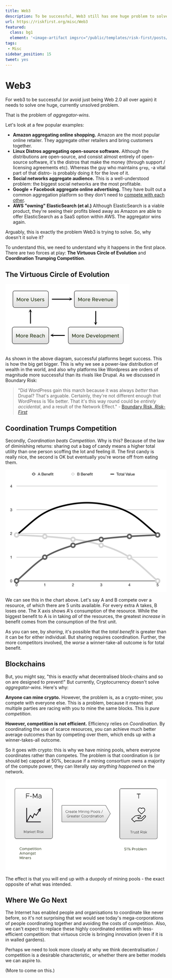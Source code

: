 ```yaml
---
title: Web3
description: To be successful, Web3 still has one huge problem to solve.
url: https://riskfirst.org/misc/Web3
featured: 
  class: bg1
  element: '<image-artifact imgsrc="/public/templates/risk-first/posts/cycle.svg">Web3</image-artifact>'
tags:
 - Misc
sidebar_position: 15
tweet: yes
---
```


# Web3

For web3 to be successful (or avoid just being Web 2.0 all over again) it needs to solve one huge, currently unsolved problem.

That is the problem of _aggregator-wins_.  

Let's look at a few popular examples:

- **Amazon aggregating online shopping.**  Amazon are the most popular online retailer.  They aggregate other retailers and bring customers together.
- **Linux Distros aggregating open-source software.**  Although the distributions are open-source, and consist almost entirely of open-source software, it's the distros that make the money (through support / licensing agreements etc).  Whereas the guy who maintains `grep`, -a vital part of that distro- is probably doing it for the love of it.
- **Social networks aggregate audience.**  This is a well-understood problem:  the biggest social networks are the most profitable.   
- **Google + Facebook aggregate online advertising.** They have built out a common aggregation platform so they don't need to [compete with each other](https://archive.md/wI14a).
- **AWS "owning" ElasticSearch (et al.)**  Although ElasticSearch is a viable product, they're seeing their profits bleed away as Amazon are able to offer ElasticSearch as a SaaS option within AWS.  The aggregator wins again.

Arguably, this is exactly the problem Web3 is trying to solve.  So, why doesn't it solve it?  

To understand this, we need to understand why it happens in the first place.   There are two forces at play:   **The Virtuous Circle of Evolution** and **Coordination Trumping Competition**.

## The Virtuous Circle of Evolution

![A Virtuous Circle](/img/generated/misc/virtuous-circle.png)

As shown in the above diagram, successful platforms beget success.  This is how the big get bigger.   This is why we see a power-law distribution of wealth in the world, and also why platforms like Wordpress are orders of magnitude more successful than its rivals like Drupal.  As we discussed in Boundary Risk:

> "Did WordPress gain this march because it was always _better_ than Drupal?  That's arguable.  Certainly, they're not different enough that WordPress is 16x better.  That it's this way round could be _entirely accidental_, and a result of the Network Effect." - [Boundary Risk, _Risk-First_](../risks/Boundary-Risk.md)

## Coordination Trumps Competition

Secondly, _Coordination beats Competition_.  Why is this?   Because of the law of diminishing returns:  sharing out a bag of candy means a higher total utility than one person scoffing the lot and feeling ill.  The first candy is really nice, the second is OK but eventually you're worse off from eating them.

![Law Of Diminishing Returns](/img/numbers/sharing.png)

We can see this in the chart above.  Let's say A and B compete over a resource, of which there are 5 units available.  For every extra A takes, B loses one.  The X axis shows A's consumption of the resource. While the biggest benefit to A is in taking _all_ of the resources, the greatest _increase_ in benefit comes from the consumption of the first unit. 

As you can see, by _sharing_, it's possible that the _total benefit_ is greater than it can be for either individual.  But sharing requires coordination.  Further, the more competitors involved, the _worse_ a winner-take-all outcome is for total benefit. 

## Blockchains

But, you might say, "this is exactly what decentralised block-chains and so on are designed to prevent!"  But currently, Cryptocurrency doesn't solve _aggregator-wins_.  Here's why:

**Anyone can mine crypto.** However, the problem is, as a crypto-miner, you compete with everyone else.  This is a problem, because it means that multiple parties are racing with you to mine the same blocks.    This is _pure competition_.  

**However, competition is not efficient.**   Efficiency relies on _Coordination_.  By coordinating the use of scarce resources, you can achieve much better average outcomes than by competing over them, which ends up with a winner-takes-all outcome.  

So it goes with crypto:  this is why we have mining pools, where everyone coordinates rather than competes.  The problem is that coordination is (or should be) capped at 50%, because if a mining consortium owns a majority of the compute power, they can literally say _anything happened_ on the network.  

![The Mining Cliff](/img/generated/misc/mining-cliff.png)

The effect is that you will end up with a duopoly of mining pools - the exact opposite of what was intended. 

## Where We Go Next

The Internet has enabled people and organisations to coordinate like never before, so it's not surprising that we would see today's mega-corporations of people coordinating together and avoiding the costs of competition.  Also, we can't expect to replace these highly coordinated entities with less-efficient competition: that virtuous circle is bringing innovation (even if it is in walled gardens).

Perhaps we need to look more closely at why we think decentralisation / competition is a desirable characteristic, or whether there are better models we can aspire to.  

(More to come on this.)






